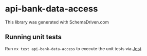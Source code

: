 
# api-bank-data-access

This library was generated with SchemaDriven.com

## Running unit tests

Run `nx test api-bank-data-access` to execute the unit tests via [Jest](https://jestjs.io).

